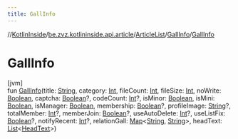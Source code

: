 ```yaml
---
title: GallInfo
---
```

//[KotlinInside](../../../../index.html)/[be.zvz.kotlininside.api.article](../../index.html)/[ArticleList](../index.html)/[GallInfo](index.html)/[GallInfo](-gall-info.html)



# GallInfo



[jvm]\
fun [GallInfo](-gall-info.html)(title: [String](https://kotlinlang.org/api/latest/jvm/stdlib/kotlin/-string/index.html), category: [Int](https://kotlinlang.org/api/latest/jvm/stdlib/kotlin/-int/index.html), fileCount: [Int](https://kotlinlang.org/api/latest/jvm/stdlib/kotlin/-int/index.html), fileSize: [Int](https://kotlinlang.org/api/latest/jvm/stdlib/kotlin/-int/index.html), noWrite: [Boolean](https://kotlinlang.org/api/latest/jvm/stdlib/kotlin/-boolean/index.html), captcha: [Boolean](https://kotlinlang.org/api/latest/jvm/stdlib/kotlin/-boolean/index.html)?, codeCount: [Int](https://kotlinlang.org/api/latest/jvm/stdlib/kotlin/-int/index.html)?, isMinor: [Boolean](https://kotlinlang.org/api/latest/jvm/stdlib/kotlin/-boolean/index.html), isMini: [Boolean](https://kotlinlang.org/api/latest/jvm/stdlib/kotlin/-boolean/index.html), isManager: [Boolean](https://kotlinlang.org/api/latest/jvm/stdlib/kotlin/-boolean/index.html), membership: [Boolean](https://kotlinlang.org/api/latest/jvm/stdlib/kotlin/-boolean/index.html)?, profileImage: [String](https://kotlinlang.org/api/latest/jvm/stdlib/kotlin/-string/index.html)?, totalMember: [Int](https://kotlinlang.org/api/latest/jvm/stdlib/kotlin/-int/index.html)?, memberJoin: [Boolean](https://kotlinlang.org/api/latest/jvm/stdlib/kotlin/-boolean/index.html)?, useAutoDelete: [Int](https://kotlinlang.org/api/latest/jvm/stdlib/kotlin/-int/index.html)?, useListFix: [Boolean](https://kotlinlang.org/api/latest/jvm/stdlib/kotlin/-boolean/index.html)?, notifyRecent: [Int](https://kotlinlang.org/api/latest/jvm/stdlib/kotlin/-int/index.html)?, relationGall: [Map](https://kotlinlang.org/api/latest/jvm/stdlib/kotlin.collections/-map/index.html)&lt;[String](https://kotlinlang.org/api/latest/jvm/stdlib/kotlin/-string/index.html), [String](https://kotlinlang.org/api/latest/jvm/stdlib/kotlin/-string/index.html)&gt;, headText: [List](https://kotlinlang.org/api/latest/jvm/stdlib/kotlin.collections/-list/index.html)&lt;[HeadText](../../../be.zvz.kotlininside.api.type/-head-text/index.html)&gt;)




